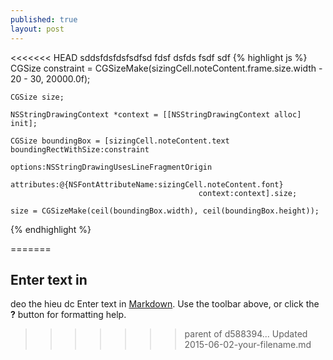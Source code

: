 ```yaml
---
published: true
layout: post
---
```

<<<<<<< HEAD
sddsfdsfdsfsdfsd
fdsf
dsfds
fsdf
sdf
{% highlight js %}
	CGSize constraint = CGSizeMake(sizingCell.noteContent.frame.size.width - 20 - 30, 20000.0f);
    
    CGSize size;
    
    NSStringDrawingContext *context = [[NSStringDrawingContext alloc] init];
    
    CGSize boundingBox = [sizingCell.noteContent.text boundingRectWithSize:constraint
                                              options:NSStringDrawingUsesLineFragmentOrigin
                                           attributes:@{NSFontAttributeName:sizingCell.noteContent.font}
                                              context:context].size;
    
    size = CGSizeMake(ceil(boundingBox.width), ceil(boundingBox.height));

{% endhighlight %}

=======


## Enter text in
deo the hieu dc
Enter text in [Markdown](http://daringfireball.net/projects/markdown/). Use the toolbar above, or click the **?** button for formatting help.
>>>>>>> parent of d588394... Updated 2015-06-02-your-filename.md
